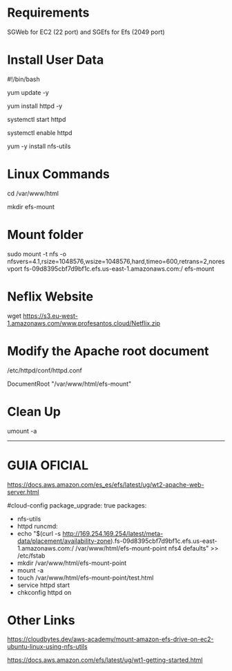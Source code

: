 # Requirements

SGWeb for EC2 (22 port) and  SGEfs for Efs (2049 port)

# Install User Data

#!/bin/bash

yum update -y

yum install httpd -y

systemctl start httpd

systemctl enable httpd

yum -y install nfs-utils

# Linux Commands

cd /var/www/html

mkdir efs-mount


# Mount folder

sudo mount -t nfs -o nfsvers=4.1,rsize=1048576,wsize=1048576,hard,timeo=600,retrans=2,noresvport fs-09d8395cbf7d9bf1c.efs.us-east-1.amazonaws.com:/   efs-mount

# Neflix Website

wget https://s3.eu-west-1.amazonaws.com/www.profesantos.cloud/Netflix.zip 

# Modify the Apache root document

/etc/httpd/conf/httpd.conf

DocumentRoot "/var/www/html/efs-mount"


# Clean Up

umount -a

----------------------------------------------------------------------------------------


# GUIA OFICIAL

https://docs.aws.amazon.com/es_es/efs/latest/ug/wt2-apache-web-server.html

#cloud-config
package_upgrade: true
packages:
- nfs-utils
- httpd
runcmd:
- echo "$(curl -s http://169.254.169.254/latest/meta-data/placement/availability-zone).fs-09d8395cbf7d9bf1c.efs.us-east-1.amazonaws.com:/    /var/www/html/efs-mount-point   nfs4    defaults" >> /etc/fstab
- mkdir /var/www/html/efs-mount-point
- mount -a
- touch /var/www/html/efs-mount-point/test.html
- service httpd start
- chkconfig httpd on

# Other Links
https://cloudbytes.dev/aws-academy/mount-amazon-efs-drive-on-ec2-ubuntu-linux-using-nfs-utils

https://docs.aws.amazon.com/efs/latest/ug/wt1-getting-started.html

